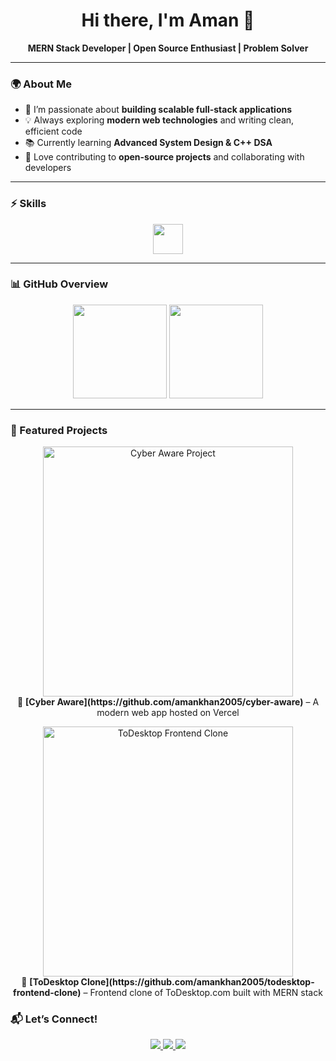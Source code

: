    <h1 align="center">Hi there, I'm Aman 👋</h1>

<p align="center">
  <b>MERN Stack Developer | Open Source Enthusiast | Problem Solver</b>
</p>

---

### 🌍 About Me
- 🔭 I’m passionate about **building scalable full-stack applications**  
- 💡 Always exploring **modern web technologies** and writing clean, efficient code  
- 📚 Currently learning **Advanced System Design & C++ DSA**  
- 🚀 Love contributing to **open-source projects** and collaborating with developers  

---

### ⚡ Skills
<p align="center">
  <img src="https://skillicons.dev/icons?i=react,js,nodejs,mongodb,cpp,github" height="48" />
</p>

---

### 📊 GitHub Overview
<p align="center">
  <img src="https://github-readme-stats.vercel.app/api?username=amankhan2005&show_icons=true&theme=tokyonight&hide_border=true" height="150"/>
  <img src="https://streak-stats.demolab.com?user=amankhan2005&theme=tokyonight&hide_border=true" height="150"/>
</p>

---

### 📂 Featured Projects  

<p align="center">
  <!-- Cyber Aware Project -->
  <a href="https://cyber-aware-puce.vercel.app" target="_blank">
    <img src="https://news.sophos.com/wp-content/uploads/2018/10/cyberaware-12001.png?w=1200" width="400" alt="Cyber Aware Project"/>
  </a>
  <br/>
  🔹 <b>[Cyber Aware](https://github.com/amankhan2005/cyber-aware)</b> – A modern web app hosted on Vercel  
</p>

<p align="center">
  <!-- ToDesktop Clone Project -->
  <a href="https://todesktop-frontend-clone.vercel.app" target="_blank">
    <img src="https://github.com/user-attachments/assets/6aae8df3-46b3-4529-9a52-77f7379208e7" width="400" alt="ToDesktop Frontend Clone"/>
  </a>
  <br/>
  🔹 <b>[ToDesktop Clone](https://github.com/amankhan2005/todesktop-frontend-clone)</b> – Frontend clone of ToDesktop.com built with MERN stack  
</p>



### 📬 Let’s Connect!
<p align="center">
  <a href="https://www.linkedin.com/in/amankhan-dev/">
    <img src="https://img.shields.io/badge/LinkedIn-0A66C2?logo=linkedin&logoColor=white" />
  </a>
  <a href="mailto:amankhan099k@gmail.com">
    <img src="https://img.shields.io/badge/Gmail-D14836?logo=gmail&logoColor=white" />
  </a>
  <a href="https://github.com/amankhan2005">
    <img src="https://img.shields.io/badge/GitHub-181717?logo=github&logoColor=white" />
  </a>
</p>
